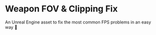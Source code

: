 # Weapon FOV & Clipping Fix
An Unreal Engine asset to fix the most common FPS problems in an easy way 🔫

